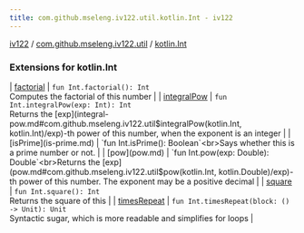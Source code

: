 ```yaml
---
title: com.github.mseleng.iv122.util.kotlin.Int - iv122
---
```


[iv122](../../index.md) / [com.github.mseleng.iv122.util](../index.md) / [kotlin.Int](.)

### Extensions for kotlin.Int

| [factorial](factorial.md) | `fun Int.factorial(): Int`<br>Computes the factorial of this number |
| [integralPow](integral-pow.md) | `fun Int.integralPow(exp: Int): Int`<br>Returns the [exp](integral-pow.md#com.github.mseleng.iv122.util$integralPow(kotlin.Int, kotlin.Int)/exp)-th power of this number, when the exponent is an integer |
| [isPrime](is-prime.md) | `fun Int.isPrime(): Boolean`<br>Says whether this is a prime number or not. |
| [pow](pow.md) | `fun Int.pow(exp: Double): Double`<br>Returns the [exp](pow.md#com.github.mseleng.iv122.util$pow(kotlin.Int, kotlin.Double)/exp)-th power of this number. The exponent may be a positive decimal |
| [square](square.md) | `fun Int.square(): Int`<br>Returns the square of this |
| [timesRepeat](times-repeat.md) | `fun Int.timesRepeat(block: () -> Unit): Unit`<br>Syntactic sugar, which is more readable and simplifies for loops |

